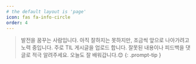 ```yaml
---
# the default layout is 'page'
icon: fas fa-info-circle
order: 4
---
```


> 발전을 꿈꾸는 사람입니다.
아직 잘하지는 못하지만, 조금씩 앞으로 나아가려고 노력 중입니다.
주로 TIL 게시글을 업로드 합니다.
잘못된 내용이나 피드백을 댓글로 적극 알려주세요.
오늘도 잘 배워갑니다.😊
{: .prompt-tip }

